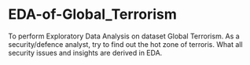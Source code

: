 # EDA-of-Global_Terrorism
To perform Exploratory Data Analysis on dataset Global Terrorism. As a security/defence analyst, try to find out the hot zone of terroris. What all security issues and insights are derived in EDA.
